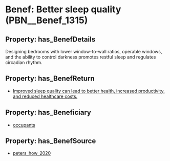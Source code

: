 # Benef: __Better sleep quality__ (PBN__Benef_1315)

## Property: has_BenefDetails

Designing bedrooms with lower window-to-wall ratios, operable windows, and the ability to control darkness promotes restful sleep and regulates circadian rhythm.

## Property: has_BenefReturn

* [Improved sleep quality can lead to better health, increased productivity, and reduced healthcare costs.](../BenefReturn/PBN__BenefReturn_1486)

## Property: has_Beneficiary

* [occupants](../Stakeholder/PBN__Stakeholder_92)

## Property: has_BenefSource

* [peters_how_2020](../Article/PBN__Article_279)

